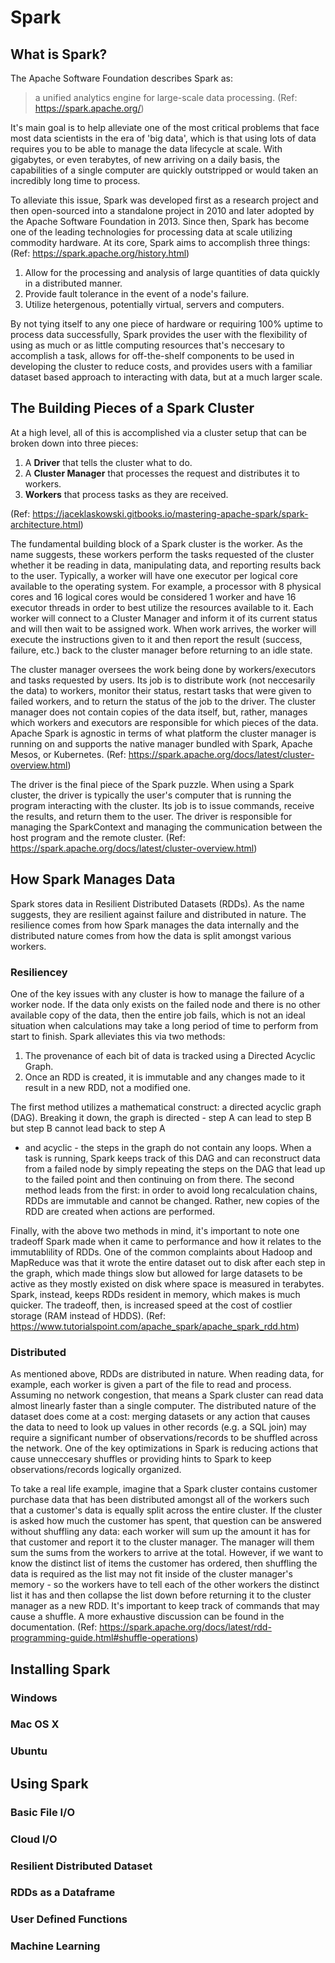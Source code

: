 # Spark

## What is Spark?

The Apache Software Foundation describes Spark as:
>a unified analytics engine for large-scale data processing.
(Ref: https://spark.apache.org/)

It's main goal is to help alleviate one of the most critical problems that face
most data scientists in the era of 'big data', which is that using lots of data
requires you to be able to manage the data lifecycle at scale. With gigabytes,
or even terabytes, of new arriving on a daily basis, the capabilities of a single
computer are quickly outstripped or would taken an incredibly long time to process.

To alleviate this issue, Spark was developed first as a research project and then
open-sourced into a standalone project in 2010 and later adopted by the Apache
Software Foundation in 2013. Since then, Spark has become one of the leading
technologies for processing data at scale utilizing commodity hardware. At its
core, Spark aims to accomplish three things:
(Ref: https://spark.apache.org/history.html)

1. Allow for the processing and analysis of large quantities of data quickly
in a distributed manner.
2. Provide fault tolerance in the event of a node's failure.
3. Utilize hetergenous, potentially virtual, servers and computers.

By not tying itself to any one piece of hardware or requiring 100% uptime to
process data successfully, Spark provides the user with the flexibility of using
as much or as little computing resources that's neccesary to accomplish a task,
allows for off-the-shelf components to be used in developing the cluster to reduce
costs, and provides users with a familiar dataset based approach to interacting
with data, but at a much larger scale.

## The Building Pieces of a Spark Cluster

At a high level, all of this is accomplished via a cluster setup that can be
broken down into three pieces:

1. A **Driver** that tells the cluster what to do.
2. A **Cluster Manager** that processes the request and distributes it to workers.
3. **Workers** that process tasks as they are received.

(Ref: https://jaceklaskowski.gitbooks.io/mastering-apache-spark/spark-architecture.html)

The fundamental building block of a Spark cluster is the worker. As the name suggests,
these workers perform the tasks requested of the cluster whether it be reading
in data, manipulating data, and reporting results back to the user. Typically, a
worker will have one executor per logical core available to the operating system. For
example, a processor with 8 physical cores and 16 logical cores would be considered 1
worker and have 16 executor threads in order to best utilize the resources available to
it. Each worker will connect to a Cluster Manager and inform it of its current status
and will then wait to be assigned work. When work arrives, the worker will execute the
instructions given to it and then report the result (success, failure, etc.) back to the
cluster manager before returning to an idle state.

The cluster manager oversees the work being done by workers/executors and tasks requested
by users. Its job is to distribute work (not neccesarily the data) to workers, monitor
their status, restart tasks that were given to failed workers, and to return the status
of the job to the driver. The cluster manager does not contain copies of the data itself,
but, rather, manages which workers and executors are responsible for which pieces of the
data. Apache Spark is agnostic in terms of what platform the cluster manager is running on
and supports the native manager bundled with Spark, Apache Mesos, or Kubernetes.
(Ref: https://spark.apache.org/docs/latest/cluster-overview.html)

The driver is the final piece of the Spark puzzle. When using a Spark cluster, the driver
is typically the user's computer that is running the program interacting with the cluster.
Its job is to issue commands, receive the results, and return them to the user. The driver
is responsible for managing the SparkContext and managing the communication between the host
program and the remote cluster.
(Ref: https://spark.apache.org/docs/latest/cluster-overview.html)

## How Spark Manages Data

Spark stores data in Resilient Distributed Datasets (RDDs). As the name suggests, they are
resilient against failure and distributed in nature. The resilience comes from how Spark
manages the data internally and the distributed nature comes from how the data is split
amongst various workers.

### Resiliencey

One of the key issues with any cluster is how to manage the failure of a worker node. If the
data only exists on the failed node and there is no other available copy of the data, then the
entire job fails, which is not an ideal situation when calculations may take a long period of
time to perform from start to finish. Spark alleviates this via two methods:

1. The provenance of each bit of data is tracked using a Directed Acyclic Graph.
2. Once an RDD is created, it is immutable and any changes made to it result in a new RDD, not
a modified one.

The first method utilizes a mathematical construct: a directed acyclic graph (DAG). Breaking it
down, the graph is directed - step A can lead to step B but step B cannot lead back to step A
- and acyclic - the steps in the graph do not contain any loops. When a task is running, Spark
keeps track of this DAG and can reconstruct data from a failed node by simply repeating the steps
on the DAG that lead up to the failed point and then continuing on from there. The second method
leads from the first: in order to avoid long recalculation chains, RDDs are immutable and cannot
be changed. Rather, new copies of the RDD are created when actions are performed.

Finally, with the above two methods in mind, it's important to note one tradeoff Spark made
when it came to performance and how it relates to the immutablility of RDDs. One of the common
complaints about Hadoop and MapReduce was that it wrote the entire dataset out to disk after
each step in the graph, which made things slow but allowed for large datasets to be active
as they mostly existed on disk where space is measured in terabytes. Spark, instead, keeps
RDDs resident in memory, which makes is much quicker. The tradeoff, then, is increased speed
at the cost of costlier storage (RAM instead of HDDS). 
(Ref: https://www.tutorialspoint.com/apache_spark/apache_spark_rdd.htm)

### Distributed

As mentioned above, RDDs are distributed in nature. When reading data, for example, each
worker is given a part of the file to read and process. Assuming no network congestion,
that means a Spark cluster can read data almost linearly faster than a single computer.
The distributed nature of the dataset does come at a cost: merging datasets or any action
that causes the data to need to look up values in other records (e.g. a SQL join) may
require a significant number of observations/records to be shuffled across the network. One
of the key optimizations in Spark is reducing actions that cause unneccesary shuffles or
providing hints to Spark to keep observations/records logically organized.

To take a real life example, imagine that a Spark cluster contains customer purchase data
that has been distributed amongst all of the workers such that a customer's data is
equally split across the entire cluster. If the cluster is asked how much the customer
has spent, that question can be answered without shuffling any data: each worker will sum
up the amount it has for that customer and report it to the cluster manager. The manager
will them sum the sums from the workers to arrive at the total. However, if we want to 
know the distinct list of items the customer has ordered, then shuffling the data is 
required as the list may not fit inside of the cluster manager's memory - so the workers
have to tell each of the other workers the distinct list it has and then collapse the
list down before returning it to the cluster manager as a new RDD. It's important to keep
track of commands that may cause a shuffle. A more exhaustive discussion can be found
in the documentation.
(Ref: https://spark.apache.org/docs/latest/rdd-programming-guide.html#shuffle-operations)

## Installing Spark

### Windows

### Mac OS X

### Ubuntu

## Using Spark

### Basic File I/O

### Cloud I/O

### Resilient Distributed Dataset

### RDDs as a Dataframe

### User Defined Functions

### Machine Learning
